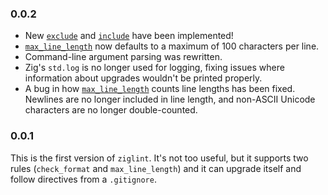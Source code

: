 ### 0.0.2
- New [`exclude`](https://github.com/AnnikaCodes/ziglint#exclude) and [`include`](https://github.com/AnnikaCodes/ziglint#include) have been implemented!
- [`max_line_length`](https://github.com/AnnikaCodes/ziglint#max_line_length) now defaults to a maximum of 100 characters per line.
- Command-line argument parsing was rewritten.
- Zig's `std.log` is no longer used for logging, fixing issues where information about upgrades wouldn't be printed properly.
- A bug in how [`max_line_length`](https://github.com/AnnikaCodes/ziglint#max_line_length) counts line lengths has been fixed. Newlines are no longer included in line length, and non-ASCII Unicode characters are no longer double-counted.

### 0.0.1
This is the first version of `ziglint`.
It's not too useful, but it supports two rules (`check_format` and `max_line_length`) and it can upgrade itself and follow directives from a `.gitignore`.